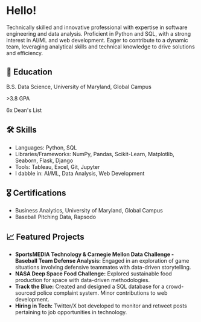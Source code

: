 <h1>Hello!</h1>
<p>Technically skilled and innovative professional with expertise in software engineering and data analysis. Proficient in Python and SQL, with a strong interest in AI/ML and web development. Eager to contribute to a dynamic team, leveraging analytical skills and technical knowledge to drive solutions and efficiency.</p>

<h2>📘 Education</h2>
<p>B.S. Data Science, University of Maryland, Global Campus</p>
<p>>3.8 GPA</p>
<p>6x Dean's List</p>

<h2>🛠 Skills </h2>
<ul>
    <li>Languages: Python, SQL </li>
    <li>Libraries/Frameworks: NumPy, Pandas, Scikit-Learn, Matplotlib, Seaborn, Flask, Django</li>
    <li>Tools: Tableau, Excel, Git, Jupyter</li>
    <li>I dabble in: AI/ML, Data Analysis, Web Development</li>
  
</ul>

<h2>🎖 Certifications</h2>
<ul>
    <li>Business Analytics, University of Maryland, Global Campus</li>
    <li>Baseball Pitching Data, Rapsodo</li>
    
</ul>

<h2>📈 Featured Projects</h2>
<ul>
    <li><strong>SportsMEDIA Technology & Carnegie Mellon Data Challenge - Baseball Team Defense Analysis:</strong> Engaged in an exploration of game situations involving defensive teammates with data-driven storytelling.</li>
    <li><strong>NASA Deep Space Food Challenge:</strong> Explored sustainable food production for space with data-driven methodologies.</li>
    <li><strong>Track the Blue:</strong> Created and designed a SQL database for a crowd-sourced police complaint system. Minor contributions to web development.</li>
    <li><strong>Hiring in Tech:</strong> Twitter/X bot developed to monitor and retweet posts pertaining to job opportunities in technology.</li>
</ul>


<!---
<h2>🌐 Connect with Me</h2>
<p><a href="https://www.linkedin.com/in/zack-adams-1a04a21b7/" target="">LinkedIn: Zack Adams</a></p>
<p><a href="mailto:imzackadams@protonmail.com">Email: imzackadams@protonmail.com</a></p>



imZackAdams/imZackAdams is a ✨ special ✨ repository because its `README.md` (this file) appears on your GitHub profile.
You can click the Preview link to take a look at your changes.
--->
